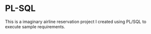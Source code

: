 # PL-SQL

This is a imaginary airline reservation project I created using PL/SQL to execute sample requirements.
